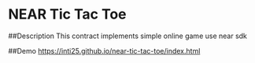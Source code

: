 # NEAR Tic Tac Toe

##Description
This contract implements simple online game use near sdk

##Demo
https://inti25.github.io/near-tic-tac-toe/index.html